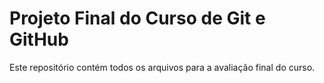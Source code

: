 # Projeto Final do Curso de Git e GitHub
Este repositório contém todos os arquivos para a avaliação final do curso.
